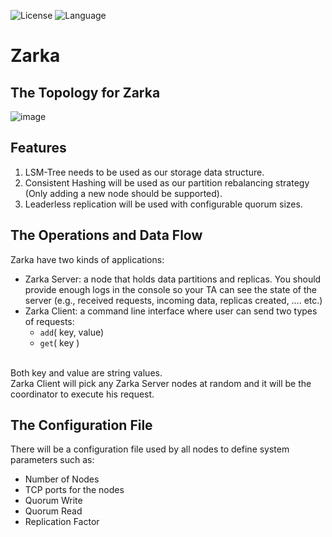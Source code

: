 ![License](https://img.shields.io/badge/License-MIT%20-red.svg)
![Language](https://img.shields.io/badge/language-Java%20-orange.svg)

# Zarka
## The Topology for Zarka
![image](https://user-images.githubusercontent.com/58489322/188975883-3087e7ae-b692-41dd-818c-28810cbe50fb.png)

## Features
1. LSM-Tree needs to be used as our storage data structure.
2. Consistent Hashing will be used as our partition rebalancing strategy (Only adding a
new node should be supported).
3. Leaderless replication will be used with configurable quorum sizes.

## The Operations and Data Flow
Zarka have two kinds of applications:
- Zarka Server: a node that holds data partitions and replicas. You should provide enough
logs in the console so your TA can see the state of the server (e.g., received requests,
incoming data, replicas created, …. etc.)
- Zarka Client: a command line interface where user can send two types of requests:
  - `add`( key, value)
  - `get`( key )
<br>
Both key and value are string values.
<br>
Zarka Client will pick any Zarka Server nodes at random and it will be the coordinator to
execute his request.

## The Configuration File
There will be a configuration file used by all nodes to define system parameters such as:
- Number of Nodes
- TCP ports for the nodes
- Quorum Write
- Quorum Read
- Replication Factor


